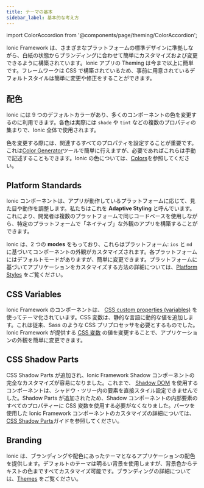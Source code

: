 ```yaml
---
title: テーマの基本
sidebar_label: 基本的な考え方
---
```


import ColorAccordion from '@components/page/theming/ColorAccordion';

<head>
  <title>テーマ | Ionic Apps: Color and Theming Basics Definition</title>
  <meta
    name="description"
    content="The definition of theming apps just got simplified. Ionic Framework is built with pre-baked styles and colors which are extremely easy to change and modify."
  />
</head>

Ionic Framework は、さまざまなプラットフォームの標準デザインに準拠しながら、白紙の状態からブランディングに合わせて簡単にカスタマイズおよび変更できるように構築されています。Ionic アプリの Theming は今まで以上に簡単です。フレームワークは CSS で構築されているため、事前に用意されているデフォルトスタイルは簡単に変更や修正をすることができます。

## 配色

Ionic には 9 つのデフォルトカラーがあり、多くのコンポーネントの色を変更するのに利用できます。各色は実際には `shade` や `tint` などの複数のプロパティの集まりで、Ionic 全体で使用されます。

色を変更する際には、関連するすべてのプロパティを設定することが重要です。これは[Color Generator](color-generator.md)ツールで簡単に行えますが、必要であればこれらは手動で記述することもできます。Ionic の色については、[Colors](colors.md)を参照してください。

<ColorAccordion />

## Platform Standards

Ionic コンポーネントは、アプリが動作しているプラットフォームに応じて、見た目や動作を調整します。私たちはこれを **Adaptive Styling** と呼んでいます。これにより、開発者は複数のプラットフォームで同じコードベースを使用しながら、特定のプラットフォームで「ネイティブ」な外観のアプリを構築することができます。

Ionic は、2 つの **modes** をもっており、これらはプラットフォーム: `ios` と `md` に基づいてコンポーネントの外観がカスタマイズされます。各プラットフォームにはデフォルトモードがありますが、簡単に変更できます。プラットフォームに基づいてアプリケーションをカスタマイズする方法の詳細については、[Platform Styles](platform-styles.md) をご覧ください。

## CSS Variables

Ionic Framework のコンポーネントは、 <a href="https://developer.mozilla.org/en-US/docs/Web/CSS/Using_CSS_variables" target="_blank" rel="noopener noreferrer">CSS custom properties (variables)</a> を使ってテーマ化されています。CSS 変数は、静的な言語に動的な値を追加します。これは従来、Sass のような CSS プリプロセッサを必要とするものでした。Ionic Framework が提供する [CSS 変数](css-variables.md) の値を変更することで、アプリケーションの外観を簡単に変更できます。

## CSS Shadow Parts

CSS Shadow Parts が追加され、Ionic Framework Shadow コンポーネントの完全なカスタマイズが容易になりました。これまで、 <a href="https://developer.mozilla.org/en-US/docs/Web/Web_Components/Using_shadow_DOM" target="_blank" rel="noopener noreferrer">Shadow DOM</a> を使用するコンポーネントは、シャドウ・ツリー内の要素を直接スタイル設定できませんでした。Shadow Parts が追加されたため、Shadow コンポーネントの内部要素のすべてのプロパティーに CSS 変数を使用する必要がなくなりました。パーツを使用した Ionic Framework コンポーネントのカスタマイズの詳細については、[CSS Shadow Parts](css-shadow-parts.md)ガイドを参照してください。

## Branding

Ionic は、ブランディングや配色にあったテーマとなるアプリケーションの配色を提供します。デフォルトのテーマは明るい背景を使用しますが、背景色からテキストの色まですべてカスタマイズ可能です。ブランディングの詳細については、[Themes](themes.md) をご覧ください。
